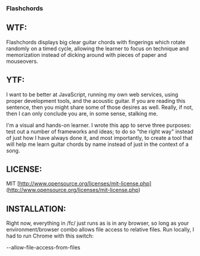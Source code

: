 ###  Flashchords

## WTF:

Flashchords displays big clear guitar chords with fingerings which rotate randomly on a timed cycle, allowing the learner to focus on technique and memorization instead of dicking around with pieces of paper and mouseovers.

## YTF:

I want to be better at JavaScript, running my own web services, using proper development tools, and the acoustic guitar. If you are reading this sentence, then you might share some of those desires as well. Really, if not, then I can only conclude you are, in some sense, stalking me.

I'm a visual and hands-on learner. I wrote this app to serve three purposes: test out a number of frameworks and ideas; to do so "the right way" instead of just how I have always done it, and most importantly, to create a tool that will help me learn guitar chords by name instead of just in the context of a song.

## LICENSE:

MIT [http://www.opensource.org/licenses/mit-license.php] (http://www.opensource.org/licenses/mit-license.php)

## INSTALLATION:

Right now, everything in /fc/ just runs as is in any browser, so long as your environment/browser combo allows file access to relative files. Run locally, I had to run Chrome with this switch:

  --allow-file-access-from-files